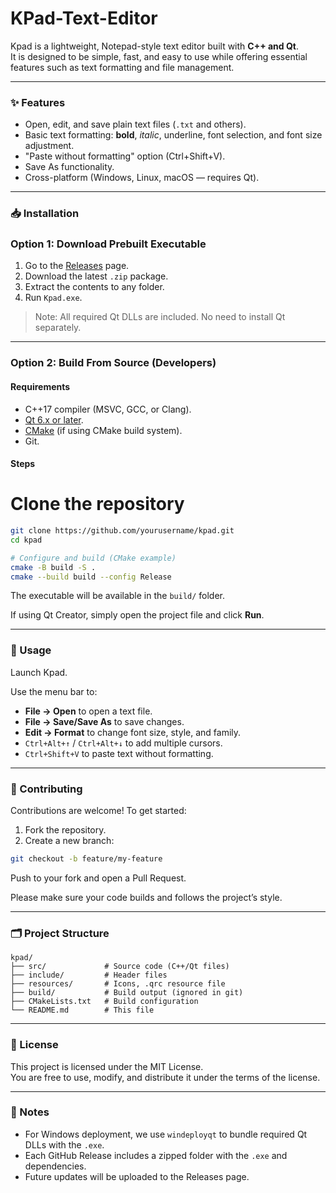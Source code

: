 # KPad-Text-Editor

Kpad is a lightweight, Notepad-style text editor built with **C++ and Qt**.  
It is designed to be simple, fast, and easy to use while offering essential features such as text formatting and file management.

---
### ✨ Features
- Open, edit, and save plain text files (`.txt` and others).
- Basic text formatting: **bold**, *italic*, underline, font selection, and font size adjustment.
- "Paste without formatting" option (Ctrl+Shift+V).
- Save As functionality.
- Cross-platform (Windows, Linux, macOS — requires Qt).

---

### 📥 Installation

### Option 1: Download Prebuilt Executable
1. Go to the [Releases](../../releases) page.
2. Download the latest `.zip` package.
3. Extract the contents to any folder.
4. Run `Kpad.exe`.

> Note: All required Qt DLLs are included. No need to install Qt separately.

---

### Option 2: Build From Source (Developers)

#### Requirements
- C++17 compiler (MSVC, GCC, or Clang).
- [Qt 6.x or later](https://www.qt.io/download).
- [CMake](https://cmake.org/) (if using CMake build system).
- Git.

#### Steps

# Clone the repository
```bash
git clone https://github.com/yourusername/kpad.git
cd kpad

# Configure and build (CMake example)
cmake -B build -S .
cmake --build build --config Release
```
The executable will be available in the `build/` folder.

If using Qt Creator, simply open the project file and click **Run**.

---

### 🚀 Usage

Launch Kpad.

Use the menu bar to:

- **File → Open** to open a text file.
- **File → Save/Save As** to save changes.
- **Edit → Format** to change font size, style, and family.
- `Ctrl+Alt+↑` / `Ctrl+Alt+↓` to add multiple cursors.
- `Ctrl+Shift+V` to paste text without formatting.

---

### 🤝 Contributing

Contributions are welcome! To get started:

1. Fork the repository.
2. Create a new branch:
```bash
git checkout -b feature/my-feature
```
Push to your fork and open a Pull Request.

Please make sure your code builds and follows the project’s style.

---

### 🗂️ Project Structure
```
kpad/
├── src/             # Source code (C++/Qt files)
├── include/         # Header files
├── resources/       # Icons, .qrc resource file
├── build/           # Build output (ignored in git)
├── CMakeLists.txt   # Build configuration
└── README.md        # This file
```

---

### 📜 License

This project is licensed under the MIT License.  
You are free to use, modify, and distribute it under the terms of the license.

---

### 📌 Notes

- For Windows deployment, we use `windeployqt` to bundle required Qt DLLs with the `.exe`.
- Each GitHub Release includes a zipped folder with the `.exe` and dependencies.
- Future updates will be uploaded to the Releases page.
